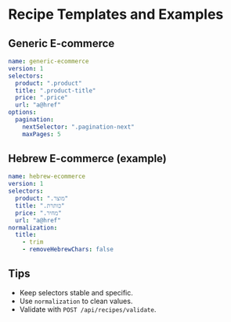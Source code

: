 # Recipe Templates and Examples

## Generic E-commerce

```yaml
name: generic-ecommerce
version: 1
selectors:
  product: ".product"
  title: ".product-title"
  price: ".price"
  url: "a@href"
options:
  pagination:
    nextSelector: ".pagination-next"
    maxPages: 5
```

## Hebrew E-commerce (example)

```yaml
name: hebrew-ecommerce
version: 1
selectors:
  product: ".מוצר"
  title: ".כותרת"
  price: ".מחיר"
  url: "a@href"
normalization:
  title:
    - trim
    - removeHebrewChars: false
```

## Tips
- Keep selectors stable and specific.
- Use `normalization` to clean values.
- Validate with `POST /api/recipes/validate`.

